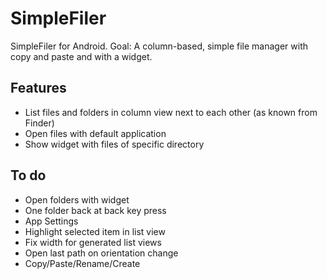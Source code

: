 SimpleFiler
===========

SimpleFiler for Android. Goal: A column-based, simple file manager with copy and paste and with a widget.

Features
-------------------------
 * List files and folders in column view next to each other (as known from Finder)
 * Open files with default application
 * Show widget with files of specific directory

To do
-------------------------
 * Open folders with widget
 * One folder back at back key press
 * App Settings
 * Highlight selected item in list view
 * Fix width for generated list views
 * Open last path on orientation change
 * Copy/Paste/Rename/Create